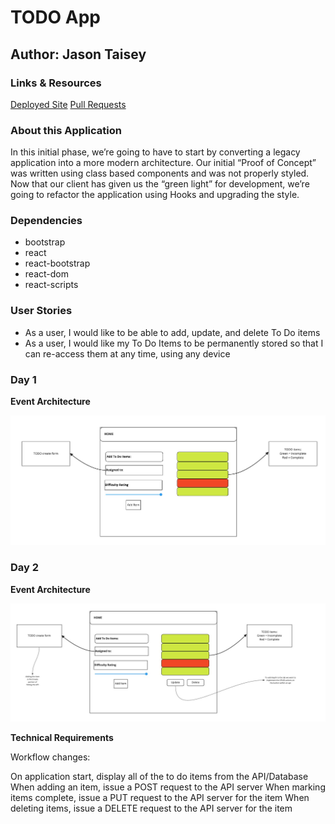 # TODO App

## Author: Jason Taisey

### Links & Resources

[Deployed Site](https://friendly-ramanujan-1fdaa1.netlify.app/)
[Pull Requests](https://github.com/JTaisey389/todo/pull/1)

### About this Application

In this initial phase, we’re going to have to start by converting a legacy application into a more modern architecture. Our initial “Proof of Concept” was written using class based components and was not properly styled. Now that our client has given us the “green light” for development, we’re going to refactor the application using Hooks and upgrading the style.

### Dependencies
 
- bootstrap
- react
- react-bootstrap
- react-dom
- react-scripts

### User Stories

- As a user, I would like to be able to add, update, and delete To Do items
- As a user, I would like my To Do Items to be permanently stored so that I can re-access them at any time, using any device

### Day 1

**Event Architecture**

![Link](Assets/Todo_UML.jpg)

### Day 2

**Event Architecture**

![Link](Assets/Todo_DayTwo.jpg)

**Technical Requirements**

Workflow changes:

On application start, display all of the to do items from the API/Database
When adding an item, issue a POST request to the API server
When marking items complete, issue a PUT request to the API server for the item
When deleting items, issue a DELETE request to the API server for the item